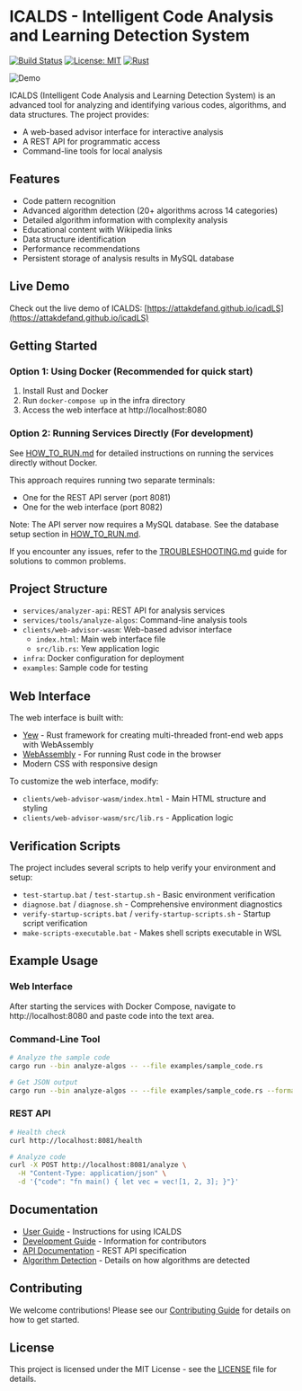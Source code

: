 # ICALDS - Intelligent Code Analysis and Learning Detection System

[![Build Status](https://github.com/attakdefand/icadLS/workflows/CI/badge.svg)](https://github.com/attakdefand/icadLS/actions)
[![License: MIT](https://img.shields.io/badge/License-MIT-yellow.svg)](https://opensource.org/licenses/MIT)
[![Rust](https://img.shields.io/badge/rust-1.70%2B-blue.svg)](https://www.rust-lang.org/)

![Demo](https://raw.githubusercontent.com/attakdefand/icadLS/main/docs/assets/demo.gif)

ICALDS (Intelligent Code Analysis and Learning Detection System) is an advanced tool for analyzing and identifying various codes, algorithms, and data structures. The project provides:

- A web-based advisor interface for interactive analysis
- A REST API for programmatic access
- Command-line tools for local analysis

## Features

- Code pattern recognition
- Advanced algorithm detection (20+ algorithms across 14 categories)
- Detailed algorithm information with complexity analysis
- Educational content with Wikipedia links
- Data structure identification
- Performance recommendations
- Persistent storage of analysis results in MySQL database

## Live Demo

Check out the live demo of ICALDS: [https://attakdefand.github.io/icadLS](https://attakdefand.github.io/icadLS)

## Getting Started

### Option 1: Using Docker (Recommended for quick start)

1. Install Rust and Docker
2. Run `docker-compose up` in the infra directory
3. Access the web interface at http://localhost:8080

### Option 2: Running Services Directly (For development)

See [HOW_TO_RUN.md](HOW_TO_RUN.md) for detailed instructions on running the services directly without Docker.

This approach requires running two separate terminals:
- One for the REST API server (port 8081)
- One for the web interface (port 8082)

Note: The API server now requires a MySQL database. See the database setup section in [HOW_TO_RUN.md](HOW_TO_RUN.md).

If you encounter any issues, refer to the [TROUBLESHOOTING.md](TROUBLESHOOTING.md) guide for solutions to common problems.

## Project Structure

- `services/analyzer-api`: REST API for analysis services
- `services/tools/analyze-algos`: Command-line analysis tools
- `clients/web-advisor-wasm`: Web-based advisor interface
  - `index.html`: Main web interface file
  - `src/lib.rs`: Yew application logic
- `infra`: Docker configuration for deployment
- `examples`: Sample code for testing

## Web Interface

The web interface is built with:
- [Yew](https://yew.rs/) - Rust framework for creating multi-threaded front-end web apps with WebAssembly
- [WebAssembly](https://webassembly.org/) - For running Rust code in the browser
- Modern CSS with responsive design

To customize the web interface, modify:
- `clients/web-advisor-wasm/index.html` - Main HTML structure and styling
- `clients/web-advisor-wasm/src/lib.rs` - Application logic

## Verification Scripts

The project includes several scripts to help verify your environment and setup:

- `test-startup.bat` / `test-startup.sh` - Basic environment verification
- `diagnose.bat` / `diagnose.sh` - Comprehensive environment diagnostics
- `verify-startup-scripts.bat` / `verify-startup-scripts.sh` - Startup script verification
- `make-scripts-executable.bat` - Makes shell scripts executable in WSL

## Example Usage

### Web Interface

After starting the services with Docker Compose, navigate to http://localhost:8080 and paste code into the text area.

### Command-Line Tool

```bash
# Analyze the sample code
cargo run --bin analyze-algos -- --file examples/sample_code.rs

# Get JSON output
cargo run --bin analyze-algos -- --file examples/sample_code.rs --format json
```

### REST API

```bash
# Health check
curl http://localhost:8081/health

# Analyze code
curl -X POST http://localhost:8081/analyze \
  -H "Content-Type: application/json" \
  -d '{"code": "fn main() { let vec = vec![1, 2, 3]; }"}'
```

## Documentation

- [User Guide](docs/USER_GUIDE.md) - Instructions for using ICALDS
- [Development Guide](docs/DEVELOPMENT.md) - Information for contributors
- [API Documentation](docs/API/openapi.yaml) - REST API specification
- [Algorithm Detection](docs/ALGORITHM_DETECTION.md) - Details on how algorithms are detected

## Contributing

We welcome contributions! Please see our [Contributing Guide](CONTRIBUTING.md) for details on how to get started.

## License

This project is licensed under the MIT License - see the [LICENSE](LICENSE) file for details.